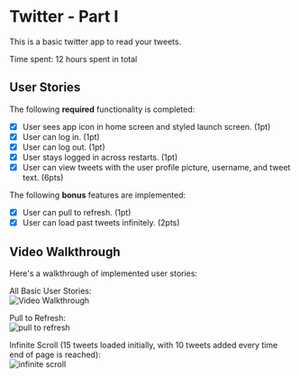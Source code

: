 # Twitter - Part I

This is a basic twitter app to read your tweets.

Time spent: 12 hours spent in total

## User Stories

The following **required** functionality is completed:

- [x] User sees app icon in home screen and styled launch screen. (1pt)
- [x] User can log in. (1pt)
- [x] User can log out. (1pt)
- [x] User stays logged in across restarts. (1pt)
- [x] User can view tweets with the user profile picture, username, and tweet text. (6pts)

The following **bonus** features are implemented:

- [x] User can pull to refresh. (1pt)
- [x] User can load past tweets infinitely. (2pts)

## Video Walkthrough

Here's a walkthrough of implemented user stories:



All Basic User Stories:<br>
<img src='http://g.recordit.co/NKXgsYQjDO.gif' title='Video Walkthrough' width='' alt='Video Walkthrough' />


Pull to Refresh:<br>
<img src='http://g.recordit.co/brMTXUphQU.gif' title='Pull to refresh' width='' alt='pull to refresh' />


Infinite Scroll (15 tweets loaded initially, with 10 tweets added every time end of page is reached):<br>
<img src='http://g.recordit.co/M94joIC7zq.gif' title='Infinite Scroll' width='' alt='infinite scroll' />
